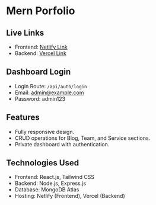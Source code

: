 # Mern Porfolio
## Live Links

- Frontend: [Netlify Link](https://dulcet-piroshki-495d9a.netlify.app)
- Backend: [Vercel Link](https://your-vercel-link.com)

## Dashboard Login

- Login Route: `/api/auth/login`
- Email: admin@example.com
- Password: admin123

## Features

- Fully responsive design.
- CRUD operations for Blog, Team, and Service sections.
- Private dashboard with authentication.

## Technologies Used

- Frontend: React.js, Tailwind CSS
- Backend: Node.js, Express.js
- Database: MongoDB Atlas
- Hosting: Netlify (Frontend), Vercel (Backend)
